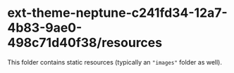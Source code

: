# ext-theme-neptune-c241fd34-12a7-4b83-9ae0-498c71d40f38/resources

This folder contains static resources (typically an `"images"` folder as well).
